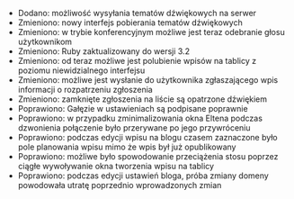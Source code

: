 - Dodano: możliwość wysyłania tematów dźwiękowych na serwer
- Zmieniono: nowy interfejs pobierania tematów dźwiękowych
- Zmieniono: w trybie konferencyjnym możliwe jest teraz odebranie głosu użytkownikom
- Zmieniono: Ruby zaktualizowany do wersji 3.2
- Zmieniono: od teraz możliwe jest polubienie wpisów na tablicy z poziomu niewidzialnego interfejsu
- Zmieniono: możliwe jest wysłanie do użytkownika zgłaszającego wpis informacji o rozpatrzeniu zgłoszenia
- Zmieniono: zamknięte zgłoszenia na liście są opatrzone dźwiękiem
- Poprawiono: Gałęzie w ustawieniach są podpisane poprawnie
- Poprawiono: w przypadku zminimalizowania okna Eltena podczas dzwonienia połączenie było przerywane po jego przywróceniu
- Poprawiono: podczas edycji wpisu na blogu czasem zaznaczone było pole planowania wpisu mimo że wpis był już opublikowany
- Poprawiono: możliwe było spowodowanie przeciążenia stosu poprzez ciągłe wywoływanie okna tworzenia wpisu na tablicy
- Poprawiono: podczas edycji ustawień bloga, próba zmiany domeny powodowała utratę poprzednio wprowadzonych zmian